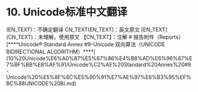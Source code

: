# 10. Unicode标准中文翻译

<?CN_TEXT>(EN_TEXT)：不确定翻译

CN_TEXT(EN_TEXT)：英文原文

[EN_TEXT](CN_TEXT)：未理解，使用原文

【CN_TEXT】：注解

# 报告附件（Reports）

[****Unicode® Standard Annex #9-Unicode 双向算法（UNICODE BIDIRECTIONAL ALGORITHM）****](10%20Unicode%E6%A0%87%E5%87%86%E4%B8%AD%E6%96%87%E7%BF%BB%E8%AF%91/Unicode%C2%AE%20Standard%20Annex%20#9-Unicode%20%E5%8F%8C%E5%90%91%E7%AE%97%E6%B3%95%EF%BC%88UNICODE%20BI.md)